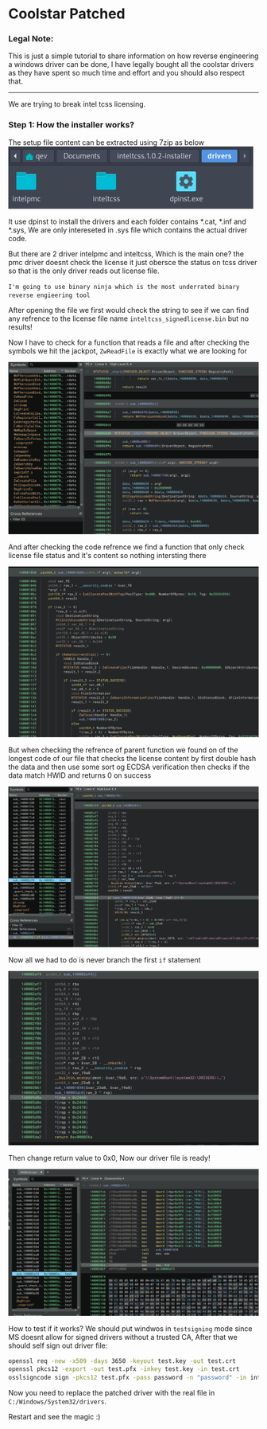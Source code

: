 # Coolstar Patched

### Legal  Note:
This is just a simple tutorial to share information on how reverse engineering a windows driver can be done, I have legally bought all the coolstar drivers as they have spent so much time and effort and you should also respect that.

<hr/>
We are trying to break intel tcss licensing.

### Step 1: How the installer works?
The setup file content can be extracted using 7zip as below
<img src="img1.png">

It use dpinst to install the drivers and each folder contains *.cat, *.inf and *.sys, We are only intereseted in .sys file which contains the actual driver code.

But there are 2 driver intelpmc and inteltcss, Which is the main one? the pmc driver doesnt check the license it just obersce the status on tcss driver so that is the only driver reads out license file.

`I'm going to use binary ninja which is the most underrated binary reverse engieering tool`

After opening the file we first would check the string to see if we can find any refrence to the license file name `inteltcss_signedlicense.bin` but no results!

Now I have to check for a function that reads a file and after checking the symbols we hit the jackpot, `ZwReadFile` is exactly what we are looking for

<img src="img2.png">

And after checking the code refrence we find a function that only check license file status and it's content so nothing intersting there

<img src="img3.png">

But when checking the refrence of parent function we found on of the longest code of our file that checks the license content by first double hash the data and then use some sort og ECDSA verification then checks if the data match HWID and returns 0 on success

<img src="img4.png">

Now all we had to do is never branch the first `if` statement

<img src="img5.png">

Then change return value to 0x0, Now our driver file is ready!

<img src="img6.png">

How to test if it works? We should put windwos in `testsigning` mode since MS doesnt allow for signed drivers without a trusted CA, After that we should self sign out driver file:

```sh
openssl req -new -x509 -days 3650 -keyout test.key -out test.crt
openssl pkcs12 -export -out test.pfx -inkey test.key -in test.crt
osslsigncode sign -pkcs12 test.pfx -pass password -n "password" -in inteltcss.sys -out inteltcss_patched.sys
```

Now you need to replace the patched driver with the real file in `C:/Windows/System32/drivers`.

Restart and see the magic :)